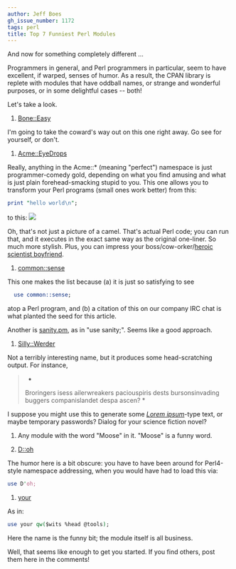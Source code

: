 ```yaml
---
author: Jeff Boes
gh_issue_number: 1172
tags: perl
title: Top 7 Funniest Perl Modules
---
```




And now for something completely different ...

Programmers in general, and Perl programmers in particular, seem to have excellent, if warped, senses of humor. As a result, the CPAN library is replete with modules that have oddball names, or strange and wonderful purposes, or in some delightful cases -- both!

Let's take a look.

1. [Bone::Easy](http://search.cpan.org/~mschwern/Bone-Easy-0.04/lib/Bone/Easy.pm)

I'm going to take the coward's way out on this one right away. Go see for yourself, or don't.

1. [Acme::EyeDrops](http://search.cpan.org/~asavige/Acme-EyeDrops-1.62/lib/Acme/EyeDrops.pm)

Really, anything in the Acme::* (meaning "perfect") namespace is just programmer-comedy gold, depending on what you find amusing and what is just plain forehead-smacking stupid to you. This one allows you to transform your Perl programs (small ones work better) from this:
```perl
print "hello world\n";
```

to this:
<img src="/blog/2015/11/04/funniest-perl-modules/image-0.png"/>

Oh, that's not just a picture of a camel. That's actual Perl code; you can run that, and it executes in the exact same way as the original one-liner. So much more stylish. Plus, you can impress your boss/cow-orker/[heroic scientist boyfriend](http://nightvale.wikia.com/wiki/Carlos).

1. [common::sense](http://search.cpan.org/~mlehmann/common-sense-3.74/sense.pod)

This one makes the list because (a) it is just so satisfying to see
```perl
  use common::sense;
```

atop a Perl program, and (b) a citation of this on our company IRC chat is what planted the seed for this article.

Another is [sanity.pm](https://metacpan.org/pod/sanity), as in "use sanity;". Seems like a good approach.

1. [Silly::Werder](https://metacpan.org/pod/Silly::Werder)

Not a terribly interesting name, but it produces some head-scratching output. For instance,

> 
> *
> Broringers isess ailerwreakers paciouspiris dests bursonsinvading buggers companislandet despa ascen?
> *
> 

I suppose you might use this to generate some *[Lorem ipsum](https://en.wikipedia.org/wiki/Lorem_ipsum)*-type text, or maybe temporary passwords? Dialog for your science fiction novel?

1. Any module with the word "Moose" in it. "Moose" is a funny word.

1. [D::oh](https://metacpan.org/pod/D::oh)

The humor here is a bit obscure: you have to have been around for Perl4-style namespace addressing, when you would have had to load this via:
```perl
use D'oh;
```

1. [your](https://metacpan.org/pod/your)

As in:
```perl
use your qw($wits %head @tools);
```

Here the name is the funny bit; the module itself is all business.

Well, that seems like enough to get you started. If you find others, post them here in the comments!


